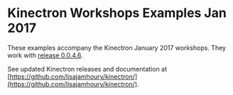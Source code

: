 # Kinectron Workshops Examples Jan 2017

These examples accompany the Kinectron January 2017 workshops. They work with [release 0.0.4.6](https://github.com/lisajamhoury/kinectron/releases/tag/0.0.4.6).

See updated Kinectron releases and documentation at [https://github.com/lisajamhoury/kinectron/](https://github.com/lisajamhoury/kinectron/).

